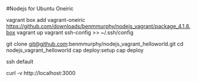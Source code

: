 #Nodejs for Ubuntu Oneiric

vagrant box add vagrant-oneiric https://github.com/downloads/benmmurphy/nodejs_vagrant/package_4.1.8.box
vagrant up
vagrant ssh-config >> ~/.ssh/config

git clone git@github.com:benmmurphy/nodejs_vagrant_helloworld.git
cd nodejs_vagrant_helloworld
cap deploy:setup
cap deploy

ssh default

curl -v http://localhost:3000



